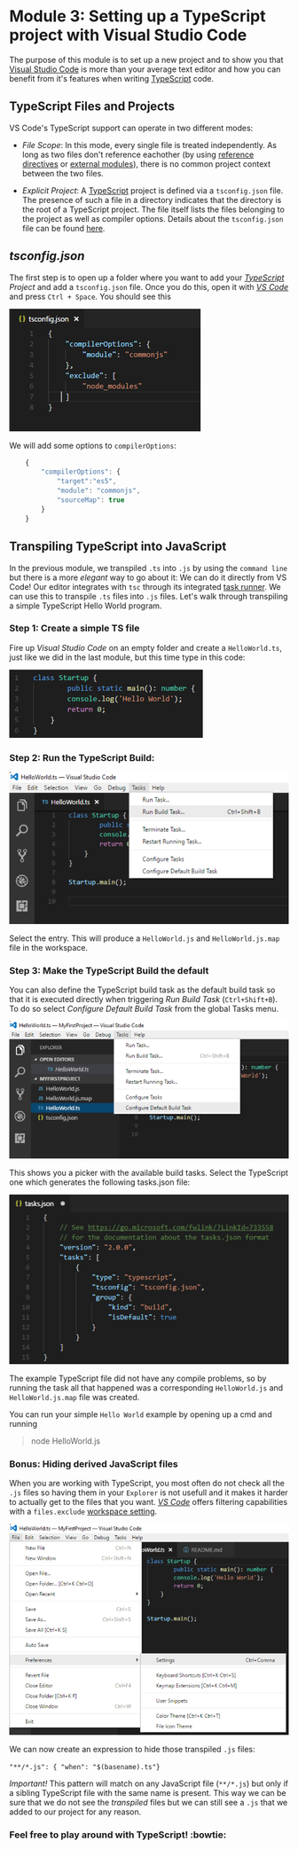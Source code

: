 # Module 3: Setting up a TypeScript project with Visual Studio Code

The purpose of this module is to set up a new project and to show you that [Visual Studio Code](https://code.visualstudio.com/) is more than your average text editor and how you can benefit from it's features when writing [TypeScript](https://www.typescriptlang.org/) code.


## **TypeScript Files and Projects**

VS Code's TypeScript support can operate in two different modes:
* *File Scope*: In this mode, every single file is treated independently. As long as two files don't reference eachother (by using [reference directives](https://www.typescriptlang.org/docs/handbook/triple-slash-directives.html) or [external modules](https://www.typescriptlang.org/docs/handbook/modules.html)), there is no common project context between the two files.

* *Explicit Project*: A [TypeScript](https://www.typescriptlang.org/) project is defined via a `tsconfig.json` file. The presence of such a file in a directory indicates that the directory is the root of a TypeScript project. The file itself lists the files belonging to the project as well as compiler options. Details about the `tsconfig.json` file can be found [here](https://www.typescriptlang.org/docs/handbook/tsconfig-json.html).

## *tsconfig.json*

The first step is to open up a folder where you want to add your *[TypeScript](https://www.typescriptlang.org/) Project* and add a `tsconfig.json` file. Once you do this, open it with *[VS Code](https://code.visualstudio.com/)* and press `Ctrl + Space`. You should see this

![tsconfig](https://raw.githubusercontent.com/microsoft-dx/typescript-fundamentals/master/Images/module-4-1.PNG)

We will add some options to `compilerOptions`:

```javascript
    {
        "compilerOptions": {
            "target":"es5",
            "module": "commonjs",
            "sourceMap": true
        }
    }
```

## Transpiling TypeScript into JavaScript

In the previous module, we transpiled `.ts` into `.js` by using the `command line` but there is a more *elegant* way to go about it: We can do it directly from VS Code! Our editor integrates with `tsc` through its integrated [task runner](https://code.visualstudio.com/docs/editor/tasks). We can use this to transpile `.ts` files into `.js` files. Let's walk through transpiling a simple TypeScript Hello World program.

### Step 1: Create a simple TS file

Fire up *Visual Studio Code* on an empty folder and create a `HelloWorld.ts`, just like we did in the last module, but this time type in this code:

![HelloWorld.ts](https://raw.githubusercontent.com/microsoft-dx/typescript-fundamentals/master/Images/module-3-1.PNG)

### Step 2: Run the TypeScript Build:

![Task](https://raw.githubusercontent.com/microsoft-dx/typescript-fundamentals/master/Images/module-3-2.PNG)

Select the entry. This will produce a `HelloWorld.js` and `HelloWorld.js.map` file in the workspace.

### Step 3: Make the TypeScript Build the default 

You can also define the TypeScript build task as the default build task so that it is executed directly when triggering *Run Build Task* (`Ctrl+Shift+B`). To do so select *Configure Default Build Task* from the global Tasks menu.

![Default Task](https://raw.githubusercontent.com/microsoft-dx/typescript-fundamentals/master/Images/module-3-3.PNG)

This shows you a picker with the available build tasks. Select the TypeScript one which generates the following tasks.json file:

![tasks.json](https://raw.githubusercontent.com/microsoft-dx/typescript-fundamentals/master/Images/module-3-4.PNG)

The example TypeScript file did not have any compile problems, so by running the task all that happened was a corresponding `HelloWorld.js` and `HelloWorld.js.map` file was created.

You can run your simple `Hello World` example by opening up a cmd and running

>node HelloWorld.js

### Bonus: Hiding derived JavaScript files

When you are working with TypeScript, you most often do not check all the `.js` files so having them in your `Explorer` is not usefull and it makes it harder to actually get to the files that you want. *[VS Code](https://code.visualstudio.com/)* offers filtering capabilities with a `files.exclude` [workspace setting](https://code.visualstudio.com/docs/getstarted/settings).

![Settings](https://raw.githubusercontent.com/microsoft-dx/typescript-fundamentals/master/Images/module-3-5.PNG)

We can now create an expression to hide those transpiled `.js` files:

`"**/*.js": { "when": "$(basename).ts"}`

*Important!* This pattern will match on any JavaScript file (`**/*.js`) but only if a sibling TypeScript file with the same name is present. This way we can be sure that we do not see the *transpiled* files but we can still see a `.js` that we added to our project for any reason. 

### Feel free to play around with TypeScript! :bowtie: 
